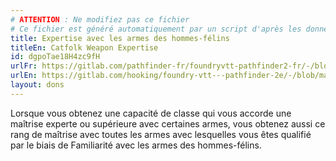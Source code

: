 ```yaml
---
# ATTENTION : Ne modifiez pas ce fichier
# Ce fichier est généré automatiquement par un script d'après les données du module Foundry VTT officiel et de sa traduction
title: Expertise avec les armes des hommes-félins
titleEn: Catfolk Weapon Expertise
id: dgpoTae18H4zc9fH
urlFr: https://gitlab.com/pathfinder-fr/foundryvtt-pathfinder2-fr/-/blob/master/data/feats/dgpoTae18H4zc9fH.htm
urlEn: https://gitlab.com/hooking/foundry-vtt---pathfinder-2e/-/blob/master/packs/data/feats.db/catfolk-weapon-expertise.json
layout: dons
---
```

Lorsque vous obtenez une capacité de classe qui vous accorde une maîtrise experte ou supérieure avec certaines armes, vous obtenez aussi ce rang de maîtrise avec toutes les armes avec lesquelles vous êtes qualifié par le biais de Familiarité avec les armes des hommes-félins.
